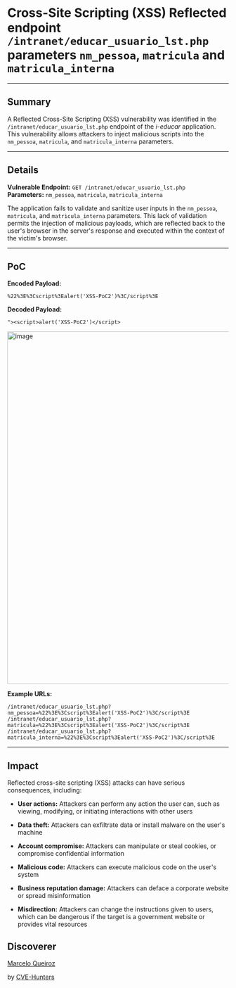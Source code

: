 # Cross-Site Scripting (XSS) Reflected endpoint `/intranet/educar_usuario_lst.php` parameters `nm_pessoa`, `matricula` and `matricula_interna`

---

## Summary

A Reflected Cross-Site Scripting (XSS) vulnerability was identified in the `/intranet/educar_usuario_lst.php` endpoint of the _i-educar_ application. This vulnerability allows attackers to inject malicious scripts into the `nm_pessoa`, `matricula`, and `matricula_interna` parameters.

---

## Details

**Vulnerable Endpoint:** `GET /intranet/educar_usuario_lst.php`  
**Parameters:** `nm_pessoa`, `matricula`, `matricula_interna`

The application fails to validate and sanitize user inputs in the `nm_pessoa`, `matricula`, and `matricula_interna` parameters. This lack of validation permits the injection of malicious payloads, which are reflected back to the user's browser in the server's response and executed within the context of the victim's browser.

---

## PoC

**Encoded Payload:**

`%22%3E%3Cscript%3Ealert('XSS-PoC2')%3C/script%3E`

**Decoded Payload:**

`"><script>alert('XSS-PoC2')</script>`

<img width="852" height="802" alt="image" src="https://github.com/user-attachments/assets/f4c36e6c-f203-4af9-af7c-8034cc098051" />


**Example URLs:**

`/intranet/educar_usuario_lst.php?nm_pessoa=%22%3E%3Cscript%3Ealert('XSS-PoC2')%3C/script%3E /intranet/educar_usuario_lst.php?matricula=%22%3E%3Cscript%3Ealert('XSS-PoC2')%3C/script%3E /intranet/educar_usuario_lst.php?matricula_interna=%22%3E%3Cscript%3Ealert('XSS-PoC2')%3C/script%3E`

---

## Impact

Reflected cross-site scripting (XSS) attacks can have serious consequences, including:

- **User actions:** Attackers can perform any action the user can, such as viewing, modifying, or initiating interactions with other users
    
- **Data theft:** Attackers can exfiltrate data or install malware on the user's machine
    
- **Account compromise:** Attackers can manipulate or steal cookies, or compromise confidential information
    
- **Malicious code:** Attackers can execute malicious code on the user's system
    
- **Business reputation damage:** Attackers can deface a corporate website or spread misinformation
    
- **Misdirection:** Attackers can change the instructions given to users, which can be dangerous if the target is a government website or provides vital resources


## Discoverer

[Marcelo Queiroz](www.linkedin.com/in/marceloqueirozjr) 

by [CVE-Hunters](https://github.com/Sec-Dojo-Cyber-House/cve-hunters)
